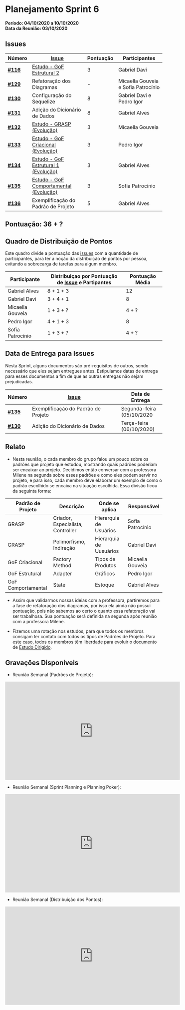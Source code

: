 # Planejamento Sprint 6

**Período: 04/10/2020 a 10/10/2020**<br>
**Data da Reunião: 03/10/2020**

## Issues

| Número | [Issue](Modeling/objeto?id=Issue) | Pontuação | Participantes |
|--------|-----------------------------------|-----------|---------------|
| [**#116**](https://github.com/UnBArqDsw/2020.1_G12_Stock/issues/116) | [Estudo - GoF Estrutural 2](Project/Estudos/estrutural2.md) | 3 | Gabriel Davi |
| [**#129**](https://github.com/UnBArqDsw/2020.1_G12_Stock/issues/129) | Refatoração dos Diagramas | - | Micaella Gouveia e Sofia Patrocínio |
| [**#130**](https://github.com/UnBArqDsw/2020.1_G12_Stock/issues/130) | Configuração do Sequelize | 8 | Gabriel Davi e Pedro Igor |
| [**#131**](https://github.com/UnBArqDsw/2020.1_G12_Stock/issues/131) | Adição do Dicionário de Dados | 8 | Gabriel Alves |
| [**#132**](https://github.com/UnBArqDsw/2020.1_G12_Stock/issues/132) | [Estudo - GRASP (Evolução)](Project/Estudos/GRASP.md) | 3 | Micaella Gouveia |
| [**#133**](https://github.com/UnBArqDsw/2020.1_G12_Stock/issues/133) | [Estudo - GoF Criacional  (Evolução)](Project/Estudos/criacional.md) | 3 | Pedro Igor |
| [**#134**](https://github.com/UnBArqDsw/2020.1_G12_Stock/issues/134) | [Estudo - GoF Estrutural 1 (Evolução)](Project/Estudos/estrutural1.md) | 3 | Gabriel Alves |
| [**#135**](https://github.com/UnBArqDsw/2020.1_G12_Stock/issues/135) | [Estudo - GoF Comportamental (Evolução)](Project/Estudos/comportamental.md) | 3 | Sofia Patrocínio |
| [**#136**](https://github.com/UnBArqDsw/2020.1_G12_Stock/issues/136) | Exemplificação do Padrão de Projeto | 5 | Gabriel Alves |



## Pontuação: 36 + ?
## Quadro de Distribuição de Pontos

Este quadro divide a pontuação das [issues](Modeling/objeto?id=Issue) com a quantidade de participantes, para ter a noção da distribuição de pontos por pessoa, evitando a sobrecarga de tarefas para algum membro.

| Participante | Distribuiçao por Pontuação de [Issue](Modeling/objeto?id=Issue) e Partipantes | Pontuação Média |
|--------------|-------------------------------------------------------------------------------|-----------------|
| Gabriel Alves | 8 + 1 + 3 | 12 |
| Gabriel Davi | 3 + 4 + 1 | 8 |
| Micaella Gouveia | 1 + 3 + ? | 4 + ? |
| Pedro Igor | 4 + 1 + 3 | 8 |
| Sofia Patrocínio | 1 + 3 + ? | 4 + ? |

## Data de Entrega para Issues

Nesta Sprint, alguns documentos são pré-requisitos de outros, sendo necessário que eles sejam entregues antes. Estipulamos datas de entrega para esses documentos a fim de que as outras entregas não sejam prejudicadas.


| Número | [Issue](Modeling/objeto?id=Issue) | Data de Entrega |
|--------|-----------------------------------|-----------------|
| [**#135**](https://github.com/UnBArqDsw/2020.1_G12_Stock/issues/117) | Exemplificação do Padrão de Projeto | Segunda-feira<br>(05/10/2020 |
| [**#130**](https://github.com/UnBArqDsw/2020.1_G12_Stock/issues/130) | Adição do Dicionário de Dados | Terça-feira<br>(06/10/2020) |


## Relato
* Nesta reunião, o cada membro do grupo falou um pouco sobre os padrões que projeto que estudou, mostrando quais padrões poderiam ser encaixar ao projeto. Decidimos então conversar com a professora Milene na segunda sobre esses padrões e como eles podem servir no projeto, e para isso, cada membro deve elaborar um exemplo de como o padrão escolhido se encaixa na situação escolhida. Essa divisão ficou da seguinta forma:

| Padrão de Projeto | Descrição | Onde se aplica | Responsável |
|-------------------|-----------|----------------|-------------|
| GRASP | Criador, Especialista, Controller | Hierarquia de Usuários | Sofia Patrocínio |
| GRASP | Polimorfismo, Indireção | Hierarquia de Uusuários | Gabriel Davi |
| GoF Criacional | Factory Method | Tipos de Produtos | Micaella Gouveia |
| GoF Estrutural | Adapter | Gráficos | Pedro Igor |
| GoF Comportamental | State | Estoque | Gabriel Alves |

* Assim que validarmos nossas ideias com a professora, partiremos para a fase de refatoração dos diagramas, por isso ela ainda não possui pontuação, pois não sabemos ao certo o quanto essa refatoração vai ser trabalhosa. Sua pontuação será definida na segunda após reunião com a professora Milene.

* Fizemos uma rotação nos estudos, para que todos os membros consigam ter contato com todos os tipos de Padrões de Projeto. Para este caso, todos os membros têm liberdade para evoluir o documento de [Estudo Dirigido](Project/EstudoDirigido.md).


## Gravações Disponíveis

- Reunião Semanal (Padrões de Projeto):
<iframe allowFullScreen="allowFullScreen" src="https://www.youtube.com/embed/y533lreyDQE?ecver=1&amp;iv_load_policy=3&amp;yt:stretch=16:9&amp;autohide=1&amp;color=red&amp;width=560&amp;width=560" width="560" height="315" allowtransparency="true" frameborder="0"><div><a  id="x4Kmoha6" href="https://www.rockpamperscissors.co.uk/a-new-one-on-me/">Emma hybrid</a></div><div><a  id="x4Kmoha6" href="https://www.earth-essentials.co.uk/is-buying-a-mattress-the-worst-thing-possible-for-your-health/">VOCs</a></div><script type="text/javascript">function execute_YTvideo(){return youtube.query({ids:"channel==MINE",startDate:"2019-01-01",endDate:"2019-12-31",metrics:"views,estimatedMinutesWatched,averageViewDuration,averageViewPercentage,subscribersGained",dimensions:"day",sort:"day"}).then(function(e){},function(e){console.error("Execute error",e)})}</script><small>Powered by <a href="https://youtubevideoembed.com/ ">Embed YouTube Video</a></small></iframe>

- Reunião Semanal (Sprint Planning e Planning Poker):
<iframe allowFullScreen="allowFullScreen" src="https://www.youtube.com/embed/YMXA8RNFl8E?ecver=1&amp;iv_load_policy=3&amp;yt:stretch=16:9&amp;autohide=1&amp;color=red&amp;width=560&amp;width=560" width="560" height="315" allowtransparency="true" frameborder="0"><div><a  id="x4Kmoha6" href="https://www.rockpamperscissors.co.uk/a-new-one-on-me/">Emma hybrid</a></div><div><a  id="x4Kmoha6" href="https://www.earth-essentials.co.uk/is-buying-a-mattress-the-worst-thing-possible-for-your-health/">VOCs</a></div><script type="text/javascript">function execute_YTvideo(){return youtube.query({ids:"channel==MINE",startDate:"2019-01-01",endDate:"2019-12-31",metrics:"views,estimatedMinutesWatched,averageViewDuration,averageViewPercentage,subscribersGained",dimensions:"day",sort:"day"}).then(function(e){},function(e){console.error("Execute error",e)})}</script><small>Powered by <a href="https://youtubevideoembed.com/ ">Embed YouTube Video</a></small></iframe>

- Reunião Semanal (Distribuição dos Pontos):
<iframe allowFullScreen="allowFullScreen" src="https://www.youtube.com/embed/3y6eC27ZIXw?ecver=1&amp;iv_load_policy=3&amp;yt:stretch=16:9&amp;autohide=1&amp;color=red&amp;width=560&amp;width=560" width="560" height="315" allowtransparency="true" frameborder="0"><div><a  id="x4Kmoha6" href="https://www.rockpamperscissors.co.uk/a-new-one-on-me/">Emma hybrid</a></div><div><a  id="x4Kmoha6" href="https://www.earth-essentials.co.uk/is-buying-a-mattress-the-worst-thing-possible-for-your-health/">VOCs</a></div><script type="text/javascript">function execute_YTvideo(){return youtube.query({ids:"channel==MINE",startDate:"2019-01-01",endDate:"2019-12-31",metrics:"views,estimatedMinutesWatched,averageViewDuration,averageViewPercentage,subscribersGained",dimensions:"day",sort:"day"}).then(function(e){},function(e){console.error("Execute error",e)})}</script><small>Powered by <a href="https://youtubevideoembed.com/ ">Embed YouTube Video</a></small></iframe>


